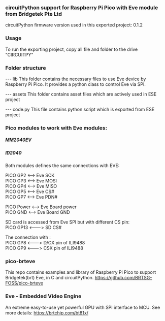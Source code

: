 ### circuitPython support for Raspberry Pi Pico with Eve module from Bridgetek Pte Ltd
circuitPython firmware version used in this exported project: 0.1.2

### Usage
To run the exporting project, copy all file and folder to the drive "CIRCUITPY"

### Folder structure
--- lib
This folder contains the necessary files to use Eve device by Raspberry Pi Pico. 
It provides a python class to control Eve via SPI.

--- assets
This folder contains asset files which are actively used in ESE project

--- code.py
This file contains python script which is exported from ESE project

### Pico modules to work with Eve modules: 

##### MM2040EV 
##### ID2040

Both modules defines the same connections with EVE:  

PICO GP2 <--> Eve SCK   
PICO GP3 <--> Eve MOSI   
PICO GP4 <--> Eve MISO   
PICO GP5 <--> Eve CS#   
PICO GP7 <--> Eve PDN#   

PICO Power <--> Eve Board power   
PICO GND   <--> Eve Board GND   

SD card is accessed from Eve SPI but with different CS pin:     
PICO GP13 <---> SD CS#

The connection with :     
PICO GP8 <---> D/CX pin of ILI9488  
PICO GP9 <---> CSX pin of ILI9488

### pico-brteve
This repo contains examples and library of Raspberry Pi Pico to support Bridgetek(brt) Eve, in C and circuitPython.
https://github.com/BRTSG-FOSS/pico-brteve

### Eve - Embedded Video Engine
An extreme easy-to-use yet powerful GPU with SPI interface to MCU. See more details:
https://brtchip.com/bt81x/
